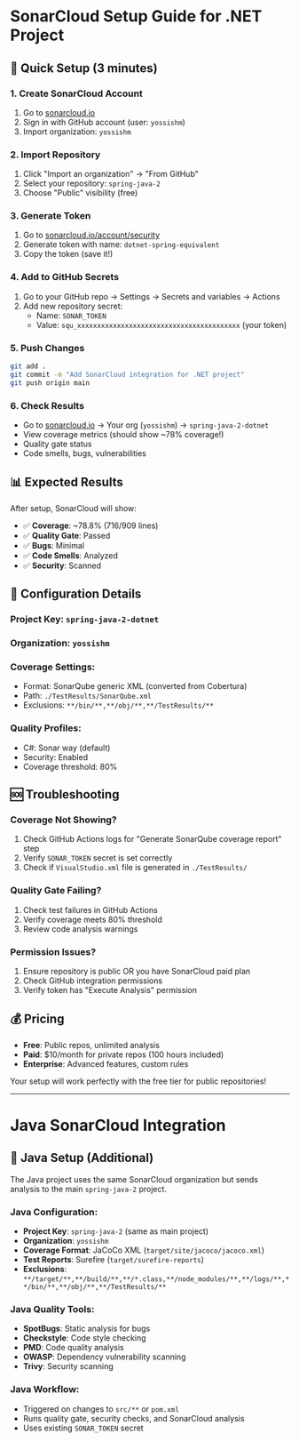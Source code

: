 # SonarCloud Setup Guide for .NET Project

## 🚀 Quick Setup (3 minutes)

### 1. Create SonarCloud Account
1. Go to [sonarcloud.io](https://sonarcloud.io)
2. Sign in with GitHub account (user: `yossishm`)
3. Import organization: `yossishm`

### 2. Import Repository
1. Click "Import an organization" → "From GitHub"
2. Select your repository: `spring-java-2`
3. Choose "Public" visibility (free)

### 3. Generate Token
1. Go to [sonarcloud.io/account/security](https://sonarcloud.io/account/security)
2. Generate token with name: `dotnet-spring-equivalent`
3. Copy the token (save it!)

### 4. Add to GitHub Secrets
1. Go to your GitHub repo → Settings → Secrets and variables → Actions
2. Add new repository secret:
   - Name: `SONAR_TOKEN`
   - Value: `squ_xxxxxxxxxxxxxxxxxxxxxxxxxxxxxxxxxxxxxxxxx` (your token)

### 5. Push Changes
```bash
git add .
git commit -m "Add SonarCloud integration for .NET project"
git push origin main
```

### 6. Check Results
- Go to [sonarcloud.io](https://sonarcloud.io) → Your org (`yossishm`) → `spring-java-2-dotnet`
- View coverage metrics (should show ~78% coverage!)
- Quality gate status
- Code smells, bugs, vulnerabilities

## 📊 Expected Results

After setup, SonarCloud will show:
- ✅ **Coverage**: ~78.8% (716/909 lines)
- ✅ **Quality Gate**: Passed
- ✅ **Bugs**: Minimal
- ✅ **Code Smells**: Analyzed
- ✅ **Security**: Scanned

## 🔧 Configuration Details

### Project Key: `spring-java-2-dotnet`
### Organization: `yossishm`

### Coverage Settings:
- Format: SonarQube generic XML (converted from Cobertura)
- Path: `./TestResults/SonarQube.xml`
- Exclusions: `**/bin/**,**/obj/**,**/TestResults/**`

### Quality Profiles:
- C#: Sonar way (default)
- Security: Enabled
- Coverage threshold: 80%

## 🆘 Troubleshooting

### Coverage Not Showing?
1. Check GitHub Actions logs for "Generate SonarQube coverage report" step
2. Verify `SONAR_TOKEN` secret is set correctly
3. Check if `VisualStudio.xml` file is generated in `./TestResults/`

### Quality Gate Failing?
1. Check test failures in GitHub Actions
2. Verify coverage meets 80% threshold
3. Review code analysis warnings

### Permission Issues?
1. Ensure repository is public OR you have SonarCloud paid plan
2. Check GitHub integration permissions
3. Verify token has "Execute Analysis" permission

## 💰 Pricing

- **Free**: Public repos, unlimited analysis
- **Paid**: $10/month for private repos (100 hours included)
- **Enterprise**: Advanced features, custom rules

Your setup will work perfectly with the free tier for public repositories!

---

# Java SonarCloud Integration

## 🚀 Java Setup (Additional)

The Java project uses the same SonarCloud organization but sends analysis to the main `spring-java-2` project.

### Java Configuration:
- **Project Key**: `spring-java-2` (same as main project)
- **Organization**: `yossishm`
- **Coverage Format**: JaCoCo XML (`target/site/jacoco/jacoco.xml`)
- **Test Reports**: Surefire (`target/surefire-reports`)
- **Exclusions**: `**/target/**,**/build/**,**/*.class,**/node_modules/**,**/logs/**,**/bin/**,**/obj/**,**/TestResults/**`

### Java Quality Tools:
- **SpotBugs**: Static analysis for bugs
- **Checkstyle**: Code style checking
- **PMD**: Code quality analysis
- **OWASP**: Dependency vulnerability scanning
- **Trivy**: Security scanning

### Java Workflow:
- Triggered on changes to `src/**` or `pom.xml`
- Runs quality gate, security checks, and SonarCloud analysis
- Uses existing `SONAR_TOKEN` secret
